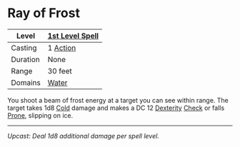 # Ray of Frost

| Level    | [1st Level Spell](1st%20Level%20Spells.md)        |
| -------- | --------------------------------------------------- |
| Casting  | 1 [Action](../../../../Game%20Procedures/Core%20Procedures/Action.md) |
| Duration | None                                                |
| Range    | 30 feet                                             |
| Domains  | [Water](../../Spell%20Domains/Water.md)          |

You shoot a beam of frost energy at a target you can see within range. The target takes 1d8 [Cold](../../../../Game%20Procedures/Combat/Damage%20Types/Cold.md) damage and makes a DC 12 [Dexterity](../../../../Player%20Characters/Chosen%20Statistics/Dexterity.md) [Check](../../../../Game%20Procedures/Core%20Procedures/Check.md) or falls [Prone](../../../../Game%20Procedures/Conditions/Prone.md), slipping on ice.

---
*Upcast: Deal 1d8 additional damage per spell level.*
